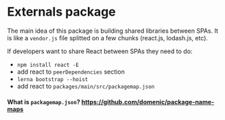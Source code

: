 # Externals package

The main idea of this package is building shared libraries between SPAs. It is like a `vendor.js` file splitted on a few chunks (react.js, lodash.js, etc).

If developers want to share React between SPAs they need to do:

- `npm install react -E`
- add react to `peerDependencies` section
- `lerna bootstrap --hoist`
- add react to `packages/main/src/packagemap.json`

#### What is `packagemap.json`? https://github.com/domenic/package-name-maps

